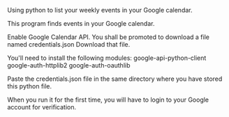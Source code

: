 Using python to list your weekly events in your Google calendar.

This program finds events in your Google calendar.

Enable Google Calendar API.
You shall be promoted to download a file named credentials.json
Download that file.

You'll need to install the following modules:
google-api-python-client
google-auth-httplib2
google-auth-oauthlib

Paste the credentials.json file in the same directory
where you have stored this python file.

When you run it for the first time, you will have to 
login to your Google account for verification.
